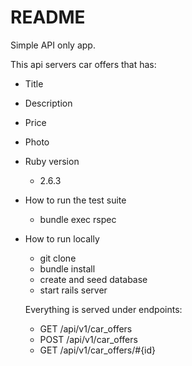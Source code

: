 # README

Simple API only app.

This api servers car offers that has:
* Title
* Description
* Price
* Photo

* Ruby version
  - 2.6.3

* How to run the test suite
  - bundle exec rspec

* How to run locally
  - git clone
  - bundle install
  - create and seed database
  - start rails server

  Everything is served under endpoints:
  - GET /api/v1/car_offers
  - POST /api/v1/car_offers
  - GET /api/v1/car_offers/#{id}
